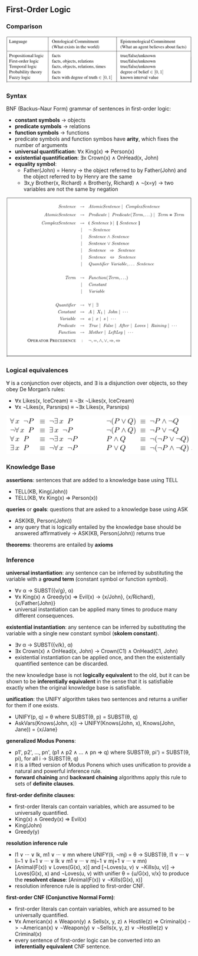 ## First-Order Logic


### Comparison

![language](./pix/language.png)

### Syntax

BNF (Backus–Naur Form) grammar of sentences in first-order logic:
* **constant symbols** -> objects
* **predicate symbols** -> relations
* **function symbols** -> functions 
* predicate symbols and function symbos have **arity**, which fixes the number of arguments
* **universal quantification**: ∀x King(x) ⇒ Person(x) 
* **existential quantification**: ∃x Crown(x) ∧ OnHead(x, John)
* **equality symbol**: 
	* Father(John) = Henry -> the object referred to by Father(John) and the object referred to by Henry are the same
	* ∃x,y Brother(x, Richard) ∧ Brother(y, Richard) ∧ ¬(x=y) -> two variables are not the same by negation

![syntax](./pix/syntax.png)

### Logical equivalences

 ∀ is a conjunction over objects, and ∃ is a disjunction over objects, so they obey De Morgan’s rules:
 * ∀x Likes(x, IceCream) ≡ ¬∃x ¬Likes(x, IceCream)
 * ∀x ¬Likes(x, Parsnips) ≡ ¬∃x Likes(x, Parsnips)
 
 ![de-morgans-rule](./pix/de-morgans-rule.png)


### Knowledge Base

**assertions**: sentences that are added to a knowledge base using TELL
* TELL(KB, King(John)) 
* TELL(KB, ∀x King(x) ⇒ Person(x)) 

**queries** or **goals**: questions that are asked to a knowledge base using ASK
* ASK(KB, Person(John))
* any query that is logically entailed by the knowledge base should be answered affirmatively -> ASK(KB, Person(John)) returns true

**theorems**: theorems are entailed by **axioms**


### Inference

**universal instantiation**: any sentence can be inferred by substituting the variable with a **ground term** (constant symbol or function symbol).
* ∀v α -> SUBST({v/g}, α)
* ∀x King(x) ∧ Greedy(x) ⇒ Evil(x) -> {x/John}, {x/Richard}, {x/Father(John)}
* universal instantiation can be applied many times to produce many different consequences.

**existential instantiation**: any sentence can be inferred by substituting the variable with a single new constant symbol (**skolem constant**).
* ∃v α -> SUBST({v/k}, α)
* ∃x Crown(x) ∧ OnHead(x, John) -> Crown(C1) ∧ OnHead(C1, John)
* existential instantiation can be applied once, and then the existentially quantified sentence can be discarded.

the new knowledge base is not **logically equivalent** to the old, but it can be shown to be **inferentially equivalent** in the sense that it is satisfiable exactly when the original knowledge base is satisfiable.

**unification**: the UNIFY algorithm takes two sentences and returns a unifier for them if one exists.
* UNIFY(p, q) = θ where SUBST(θ, p) = SUBST(θ, q)
* AskVars(Knows(John, x)) -> UNIFY(Knows(John, x), Knows(John, Jane)) = {x/Jane}

**generalized Modus Ponens**: 
* p1', p2', ..., pn', (p1 ∧ p2 ∧ ... ∧ pn ⇒ q) where SUBST(θ, pi') = SUBST(θ, pi), for all i -> SUBST(θ, q)
* it is a lifted version of Modus Ponens which uses unification to provide a natural and powerful inference rule.
* **forward chaining** and **backward chaining** algorithms apply this rule to sets of **definite clauses**.

**first-order definite clauses**:
* first-order literals can contain variables, which are assumed to be universally quantified.
* King(x) ∧ Greedy(x) ⇒ Evil(x)
* King(John)
* Greedy(y)

**resolution inference rule**
* l1 ∨ ··· ∨ lk, m1 ∨ ··· ∨ mn where UNIFY(li, ¬mj) = θ -> SUBST(θ, l1 ∨ ··· ∨ li−1 ∨ li+1 ∨ ··· ∨ lk ∨ m1 ∨ ··· ∨ mj−1 ∨ mj+1 ∨ ··· ∨ mn)
* [Animal(F(x)) ∨ Loves(G(x), x)] and [¬Loves(u, v) ∨ ¬Kills(u, v)] -> Loves(G(x), x) and ¬Loves(u, v) with unifier θ = {u/G(x), v/x} to produce the **resolvent clause**:  [Animal(F(x)) ∨ ¬Kills(G(x), x)]
* resolution inference rule is applied to first-order CNF.

**first-order CNF (Conjunctive Normal Form)**:
* first-order literals can contain variables, which are assumed to be universally quantified.
* ∀x American(x) ∧ Weapon(y) ∧ Sells(x, y, z) ∧ Hostile(z) ⇒ Criminal(x) -> ¬American(x) ∨ ¬Weapon(y) ∨ ¬Sells(x, y, z) ∨ ¬Hostile(z) ∨ Criminal(x)
* every sentence of first-order logic can be converted into an **inferentially equivalent** CNF sentence.


